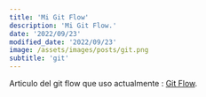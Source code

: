 ```yaml
---
title: 'Mi Git Flow'
description: 'Mi Git Flow.'
date: '2022/09/23'
modified_date: '2022/09/23'
image: /assets/images/posts/git.png
subtitle: 'git'
---
```


Articulo del git flow que uso actualmente : [Git Flow](https://render.com/blog/git-organized-a-better-git-flow).
